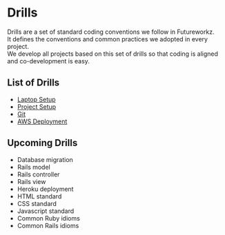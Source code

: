 # Drills
Drills are a set of standard coding conventions we follow in Futureworkz.   
It defines the conventions and common practices we adopted in every project.  
We develop all projects based on this set of drills so that coding is aligned and co-development is easy.

## List of Drills
- [Laptop Setup](laptop-setup/README.md)
- [Project Setup](project-setup/README.md)
- [Git](git/README.md)
- [AWS Deployment](aws-deployment/README.md)

## Upcoming Drills
- Database migration
- Rails model
- Rails controller
- Rails view
- Heroku deployment
- HTML standard
- CSS standard
- Javascript standard
- Common Ruby idioms
- Common Rails idioms
